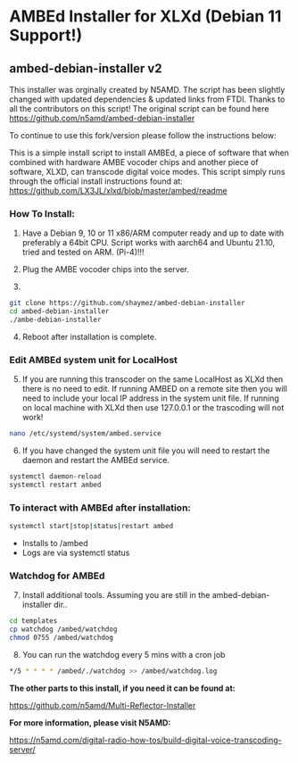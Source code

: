 # AMBEd Installer for XLXd (Debian 11 Support!)

## ambed-debian-installer v2

This installer was orginally created by N5AMD. The script has been slightly changed with updated dependencies & updated links from FTDI. Thanks to all
the contributors on this script! The original script can be found here https://github.com/n5amd/ambed-debian-installer

To continue to use this fork/version please follow the instructions below:

This is a simple install script to install AMBEd, a piece of software that when combined with hardware AMBE vocoder chips and another piece of software, XLXD, can transcode digital voice modes. This script simply runs through the official install instructions found at:
https://github.com/LX3JL/xlxd/blob/master/ambed/readme


### How To Install:
1. Have a Debian 9, 10 or 11 x86/ARM computer ready and up to date with preferably a 64bit CPU.
Script works with aarch64 and Ubuntu 21.10, tried and tested on ARM. (Pi-4)!!!
2. Plug the AMBE vocoder chips into the server.

3. 
```sh
git clone https://github.com/shaymez/ambed-debian-installer
cd ambed-debian-installer
./ambe-debian-installer
```
4. Reboot after installation is complete.

### Edit AMBEd system unit for LocalHost
5. If you are running this transcoder on the same LocalHost as XLXd then there is no need to edit. If running AMBED on a remote site then you will need to include
your local IP address in the system unit file. If running on local machine with XLXd then use 127.0.0.1 or the trascoding will not work!
```sh
nano /etc/systemd/system/ambed.service
```

6. If you have changed the system unit file you will need to restart the daemon and restart the AMBEd service.
```sh
systemctl daemon-reload
systemctl restart ambed
```

### To interact with AMBEd after installation:
```sh
systemctl start|stop|status|restart ambed
```
 - Installs to /ambed
 - Logs are via systemctl status

### Watchdog for AMBEd
7. Install additional tools. Assuming you are still in the ambed-debian-installer dir..
```sh
cd templates
cp watchdog /ambed/watchdog
chmod 0755 /ambed/watchdog
```
8. You can run the watchdog every 5 mins with a cron job
```sh
*/5 * * * * /ambed/./watchdog >> /ambed/watchdog.log
```

**The other parts to this install, if you need it can be found at:**

https://github.com/n5amd/Multi-Reflector-Installer

**For more information, please visit N5AMD:**

https://n5amd.com/digital-radio-how-tos/build-digital-voice-transcoding-server/
